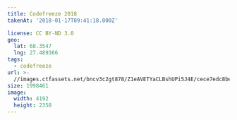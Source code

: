 ```yaml
---
title: Codefreeze 2018
takenAt: '2018-01-17T09:41:18.000Z'

license: CC BY-ND 3.0
geo:
  lat: 68.3547
  lng: 27.489366
tags:
  - codefreeze
url: >-
  //images.ctfassets.net/bncv3c2gt878/Z1eAVETYaCLBshUPi5J4E/cece7edc8be715bc24df3a14681e7f53/codefreeze-2018_39091626354_o
size: 1998461
image:
  width: 4192
  height: 2358
---
```


